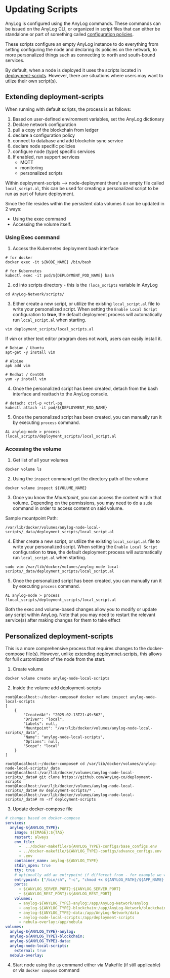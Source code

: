 # Updating Scripts

AnyLog is configured using the AnyLog commands. These commands can be issued on the AnyLog CLI, or organized in script 
files that can either be standalone or part of something called [configuration policies](../policies.md#configuration-policies).

These scripts configure an empty AnyLog instance to do everything from setting configuring the node and declaring its 
policies on the network, to more personalized things such as connecting to north and south-bound services. 
 
By default, when a node is deployed it uses the scripts located in <a href="https://github.com/AnyLog-co/deploymnet-scripts" target="_blank">deployment-scripts</a>.
However, there are situations where users may want to utlize their own script(s). 

## Extending deployment-scripts

When running with default scripts, the process is as follows: 
1. Based on user-defined environment variables, set the AnyLog dictionary 
2. Declare network configuration
3. pull a copy of the blockchain from ledger
4. declare a configuration policy
5. connect to database and add blockchin sync service
6. declare node specific policies 
7. configure node (type) specific services
8. If enabled, run support services
   * MQTT 
   * monitoring
   * personalized scripts

Within deployment-scripts --> node-deployment there's an empty file called `local_script.al`, this can be used for 
creating a personalized script to be run as part of future deployment. 

Since the file resides within the persistent data volumes it can be updated in 2 ways: 
* Using the exec command 
* Accessing the volume itself.

### Using Exec command
1. Access the Kubernetes deployment bash interface  
```shell
# for docker 
docker exec -it ${NODE_NAME} /bin/bash

# for Kubernetes 
kubectl exec -it pod/${DEPLOYMENT_POD_NAME} bash
```

2. cd into scripts directory - this is the `!loca_scripts` variable in AnyLog 
```shell 
cd AnyLog-Network/scripts/
```

3. Either create a new script, or utilize the existing `local_script.al` file to write your personalized script. 
When setting the `Enable Local Script` configuration to **true**, the default deployment process will automatically run
`local_script.al` when starting.
```shell
vim deployment_scripts/local_scripts.al 
```

If _vim_ or other text editor program does not work, users can easily install it. 
```shell
# Debian / Ubuntu 
apt-get -y install vim 

# Alpine 
apk add vim 

# Redhat / CentOS
yum -y install vim
```

4. Once the personalized script has been created, detach from the bash interface and reattach to the AnyLog console. 
```shell
# detach: ctrl-p +ctrl-pq 
kubectl attach -it pod/${DEPLOYMENT_POD_NAME}
```

5. Once the personalized script has been created, you can manually run it by executing `process` command.
```anylog 
AL anylog-node > process !local_scripts/deployment_scripts/local_script.al
```

### Accessing the volume
1. Get list of all your volumes
```shell
docker volume ls 
```

2. Using the `inspect` command get the directory path of the volume
```shell 
docker volume inspect ${VOLUME_NAME}
```

3. Once you know the _Mountpoint_, you can access the content within that volume. Depending on the permissions, 
you may need to do a `sudo` command in order to access content on said volume.

Sample mountpoint Path: 
```shell
/var/lib/docker/volumes/anylog-node-local-scripts/_data/deployment_scripts/local_script.al
```

4. Either create a new script, or utilize the existing `local_script.al` file to write your personalized script. 
When setting the `Enable Local Script` configuration to **true**, the default deployment process will automatically run
`local_script.al` when starting. 
```shell 
sudo vim /var/lib/docker/volumes/anylog-node-local-scripts/_data/deployment_scripts/local_script.al
```

5. Once the personalized script has been created, you can manually run it by executing `process` command.
```shell
AL anylog-node > process !local_scripts/deployment_scripts/local_script.al
```


Both the exec and volume-based changes allow you to modify or update any script within AnyLog. Note that you may need 
to restart the relevant service(s) after making changes for them to take effect


## Personalized deployment-scripts
This is  a more comprehensive process that requires changes to the docker-compose file(s). However, unlike [extending deploymnet-scripts](#extending-deployment-scripts),
this allows for full customization of the node from the start. 

1. Create volume
```shell
docker volume create anylog-node-local-scripts
```

2. Inside the volume add deployment-scripts
```shell
root@localhost:~/docker-compose# docker volume inspect anylog-node-local-scripts
[
    {
        "CreatedAt": "2025-02-13T21:49:56Z",
        "Driver": "local",
        "Labels": null,
        "Mountpoint": "/var/lib/docker/volumes/anylog-node-local-scripts/_data",
        "Name": "anylog-node-local-scripts",
        "Options": null,
        "Scope": "local"
    }
]

root@localhost:~/docker-compose# cd /var/lib/docker/volumes/anylog-node-local-scripts/_data
root@localhost:/var/lib/docker/volumes/anylog-node-local-scripts/_data# git clone https://github.com/AnyLog-co/deployment-scripts 
root@localhost:/var/lib/docker/volumes/anylog-node-local-scripts/_data# mv deployment-scripts/* . 
root@localhost:/var/lib/docker/volumes/anylog-node-local-scripts/_data# rm -rf deployment-scripts 
```

3. Update docker-compose file 
```yaml
# changes based on docker-compose 
services:
  anylog-${ANYLOG_TYPE}:
    image: ${IMAGE}:${TAG}
    restart: always
    env_file:
      -  ../docker-makefile/${ANYLOG_TYPE}-configs/base_configs.env
      - ../docker-makefile/${ANYLOG_TYPE}-configs/advance_configs.env
      - .env
    container_name: anylog-${ANYLOG_TYPE}
    stdin_open: true
    tty: true
    # optionally add an entrypoint if different from - for example we want to run the AnyLog process without any prep
    entrypoint: ["/bin/sh", "-c", "chmod +x ${ANYLOG_PATH}/${APP_NAME} && ${ANYLOG_PATH}/${APP_NAME} process $ANYLOG_PATH/deployment-scripts/node-deployment/main.al"]
    ports:
      - ${ANYLOG_SERVER_PORT}:${ANYLOG_SERVER_PORT}
      - ${ANYLOG_REST_PORT}:${ANYLOG_REST_PORT}
    volumes:
      - anylog-${ANYLOG_TYPE}-anylog:/app/AnyLog-Network/anylog
      - anylog-${ANYLOG_TYPE}-blockchain:/app/AnyLog-Network/blockchain
      - anylog-${ANYLOG_TYPE}-data:/app/AnyLog-Network/data
      - anylog-node-local-scripts:/app/deployment-scripts
      - nebula-overlay:/app/nebula
volumes:
  anylog-${ANYLOG_TYPE}-anylog:
  anylog-${ANYLOG_TYPE}-blockchain:
  anylog-${ANYLOG_TYPE}-data:
  anylog-node-local-scripts:
    external: true
  nebula-overlay:
```

4. Start node using the `up` command either via Makefile (if still applicable) or via `docker compose` command  